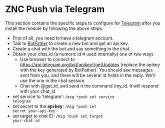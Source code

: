 ZNC Push via Telegram
=====================

This section contains the specific steps to configure for [Telegram][] after you install the
module by following the above steps.

* First of all, you need to have a telegram account.
* Talk to [BotFather][] to create a new bot and get an api key.
* Create a chat with the bot and say something in the chat.
* Obtain your chat_id (a numeric id # used internally) one of two ways
  * Use browser to connect to https://api.telegram.org/bot[apikey]/getUpdates (replace the apikey with
  the key generated by BotFather). You should see messages sent from you, and there will be several
  id fields in the reply. We'll use the one in the chat session.
  * Chat with @get_id, and send it the command /my_id. It will respond with your chat_id
* set service to 'telegram': <code>/msg *push set service telegram</code>
* set secret to the **api key**: <code>/msg *push set secret your-api-key</code>
* set target to chat ID: <code>/msg *push set target your-chat-id</code>

[Telegram]: https://telegram.org
[BotFather]: https://core.telegram.org/bots#6-botfather
